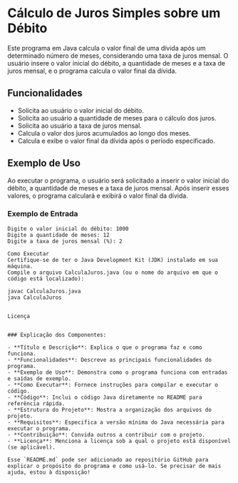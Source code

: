 # Cálculo de Juros Simples sobre um Débito

Este programa em Java calcula o valor final de uma dívida após um determinado número de meses, considerando uma taxa de juros mensal. O usuário insere o valor inicial do débito, a quantidade de meses e a taxa de juros mensal, e o programa calcula o valor final da dívida.

## Funcionalidades

- Solicita ao usuário o valor inicial do débito.
- Solicita ao usuário a quantidade de meses para o cálculo dos juros.
- Solicita ao usuário a taxa de juros mensal.
- Calcula o valor dos juros acumulados ao longo dos meses.
- Calcula e exibe o valor final da dívida após o período especificado.

## Exemplo de Uso

Ao executar o programa, o usuário será solicitado a inserir o valor inicial do débito, a quantidade de meses e a taxa de juros mensal. Após inserir esses valores, o programa calculará e exibirá o valor final da dívida.

### Exemplo de Entrada

```text
Digite o valor inicial do débito: 1000
Digite a quantidade de meses: 12
Digite a taxa de juros mensal (%): 2

Como Executar
Certifique-se de ter o Java Development Kit (JDK) instalado em sua máquina.
Compile o arquivo CalculaJuros.java (ou o nome do arquivo em que o código está localizado):

javac CalculaJuros.java
java CalculaJuros


Licença


### Explicação dos Componentes:

- **Título e Descrição**: Explica o que o programa faz e como funciona.
- **Funcionalidades**: Descreve as principais funcionalidades do programa.
- **Exemplo de Uso**: Demonstra como o programa funciona com entradas e saídas de exemplo.
- **Como Executar**: Fornece instruções para compilar e executar o código.
- **Código**: Inclui o código Java diretamente no README para referência rápida.
- **Estrutura do Projeto**: Mostra a organização dos arquivos do projeto.
- **Requisitos**: Especifica a versão mínima do Java necessária para executar o programa.
- **Contribuição**: Convida outros a contribuir com o projeto.
- **Licença**: Menciona a licença sob a qual o projeto está disponível (se aplicável).

Esse `README.md` pode ser adicionado ao repositório GitHub para explicar o propósito do programa e como usá-lo. Se precisar de mais ajuda, estou à disposição!
